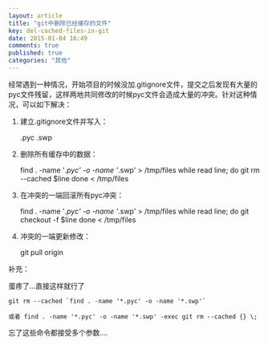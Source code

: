 ```yaml
---
layout: article
title: "git中删除已经缓存的文件"
key: del-cached-files-in-git
date: 2015-01-04 16:49
comments: true
published: true
categories: "其他"
---
```


  经常遇到一种情况，开始项目的时候没加.gitignore文件，提交之后发现有大量的pyc文件残留，这样两地共同修改的时候pyc文件会造成大量的冲突。针对这种情况，可以如下解决：

  1. 建立.gitignore文件并写入：

  		.pyc
  		.swp

  2. 删除所有缓存中的数据：

  		find . -name '*.pyc' -o -name '*.swp' > /tmp/files
  		while read line; do
  			git rm --cached $line
  		done < /tmp/files

  3. 在冲突的一端回滚所有pyc冲突：

		find . -name '*.pyc' -o -name '*.swp' > /tmp/files
  		while read line; do
  			git checkout -f  $line
  		done < /tmp/files

  4. 冲突的一端更新修改：

  		git pull origin

  补充：

  蛋疼了...直接这样就行了 

    git rm --cached `find . -name '*.pyc' -o -name '*.swp'`

    或者 find . -name '*.pyc' -o -name '*.swp' -exec git rm --cached {} \; 

  忘了这些命令都接受多个参数....